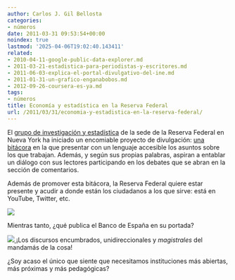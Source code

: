 ```yaml
---
author: Carlos J. Gil Bellosta
categories:
- números
date: 2011-03-31 09:53:54+00:00
noindex: true
lastmod: '2025-04-06T19:02:40.143411'
related:
- 2010-04-11-google-public-data-explorer.md
- 2011-03-21-estadistica-para-periodistas-y-escritores.md
- 2011-06-03-explica-el-portal-divulgativo-del-ine.md
- 2011-01-31-un-grafico-enganabobos.md
- 2012-09-26-coursera-es-ya.md
tags:
- números
title: Economía y estadística en la Reserva Federal
url: /2011/03/31/economia-y-estadistica-en-la-reserva-federal/
---
```


El [grupo de investigación y estadística](http://www.newyorkfed.org/research/index.html) de la sede de la Reserva Federal en Nueva York ha iniciado un encomiable proyecto de divulgación: [una bitácora](http://libertystreeteconomics.newyorkfed.org/) en la que presentar con un lenguaje accesible los asuntos sobre los que trabajan. Además, y según sus propias palabras, aspiran a entablar un diálogo con sus lectores participando en los debates que se abran en la sección de comentarios.

Además de promover esta bitácora, la Reserva Federal quiere estar presente y acudir a donde están los ciudadanos a los que sirve: está en YouTube, Twitter, etc.

[![](/wp-uploads/2011/03/fed_ny.png#center)
](/wp-uploads/2011/03/fed_ny.png#center)

Mientras tanto, ¿qué publica el Banco de España en su portada?

[![](/wp-uploads/2011/03/bde.png#center)
](/wp-uploads/2011/03/bde.png#center)¡Los discursos encumbrados, unidireccionales y _magistrales_ del mandamás de la cosa!

¿Soy acaso el único que siente que necesitamos instituciones más abiertas, más próximas y más pedagógicas?